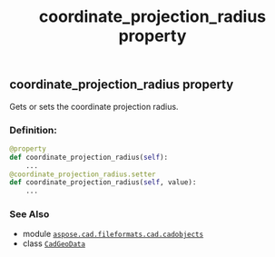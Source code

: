 ﻿---
title: coordinate_projection_radius property
second_title: Aspose.CAD for Python via .NET API References
description: 
type: docs
weight: 100
url: /python-net/aspose.cad.fileformats.cad.cadobjects/cadgeodata/coordinate_projection_radius/
is_root: false
---

## coordinate_projection_radius property


Gets or sets the coordinate projection radius.
### Definition:
```python
@property
def coordinate_projection_radius(self):
    ...
@coordinate_projection_radius.setter
def coordinate_projection_radius(self, value):
    ...
```

### See Also
* module [`aspose.cad.fileformats.cad.cadobjects`](../../)
* class [`CadGeoData`](/cad/python-net/aspose.cad.fileformats.cad.cadobjects/cadgeodata)
